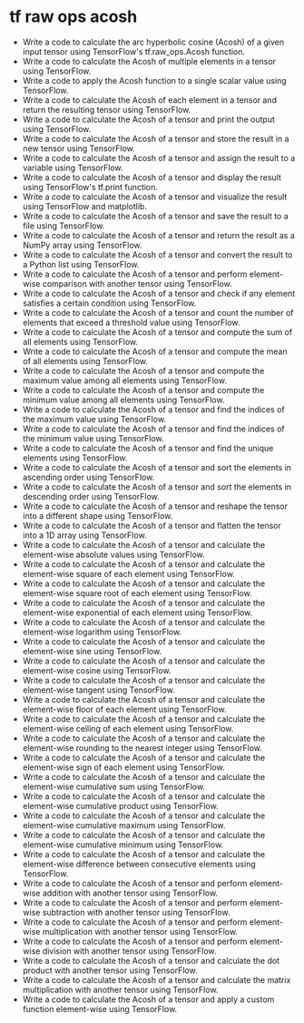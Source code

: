 # tf raw ops acosh

- Write a code to calculate the arc hyperbolic cosine (Acosh) of a given input tensor using TensorFlow's tf.raw_ops.Acosh function.
- Write a code to calculate the Acosh of multiple elements in a tensor using TensorFlow.
- Write a code to apply the Acosh function to a single scalar value using TensorFlow.
- Write a code to calculate the Acosh of each element in a tensor and return the resulting tensor using TensorFlow.
- Write a code to calculate the Acosh of a tensor and print the output using TensorFlow.
- Write a code to calculate the Acosh of a tensor and store the result in a new tensor using TensorFlow.
- Write a code to calculate the Acosh of a tensor and assign the result to a variable using TensorFlow.
- Write a code to calculate the Acosh of a tensor and display the result using TensorFlow's tf.print function.
- Write a code to calculate the Acosh of a tensor and visualize the result using TensorFlow and matplotlib.
- Write a code to calculate the Acosh of a tensor and save the result to a file using TensorFlow.
- Write a code to calculate the Acosh of a tensor and return the result as a NumPy array using TensorFlow.
- Write a code to calculate the Acosh of a tensor and convert the result to a Python list using TensorFlow.
- Write a code to calculate the Acosh of a tensor and perform element-wise comparison with another tensor using TensorFlow.
- Write a code to calculate the Acosh of a tensor and check if any element satisfies a certain condition using TensorFlow.
- Write a code to calculate the Acosh of a tensor and count the number of elements that exceed a threshold value using TensorFlow.
- Write a code to calculate the Acosh of a tensor and compute the sum of all elements using TensorFlow.
- Write a code to calculate the Acosh of a tensor and compute the mean of all elements using TensorFlow.
- Write a code to calculate the Acosh of a tensor and compute the maximum value among all elements using TensorFlow.
- Write a code to calculate the Acosh of a tensor and compute the minimum value among all elements using TensorFlow.
- Write a code to calculate the Acosh of a tensor and find the indices of the maximum value using TensorFlow.
- Write a code to calculate the Acosh of a tensor and find the indices of the minimum value using TensorFlow.
- Write a code to calculate the Acosh of a tensor and find the unique elements using TensorFlow.
- Write a code to calculate the Acosh of a tensor and sort the elements in ascending order using TensorFlow.
- Write a code to calculate the Acosh of a tensor and sort the elements in descending order using TensorFlow.
- Write a code to calculate the Acosh of a tensor and reshape the tensor into a different shape using TensorFlow.
- Write a code to calculate the Acosh of a tensor and flatten the tensor into a 1D array using TensorFlow.
- Write a code to calculate the Acosh of a tensor and calculate the element-wise absolute values using TensorFlow.
- Write a code to calculate the Acosh of a tensor and calculate the element-wise square of each element using TensorFlow.
- Write a code to calculate the Acosh of a tensor and calculate the element-wise square root of each element using TensorFlow.
- Write a code to calculate the Acosh of a tensor and calculate the element-wise exponential of each element using TensorFlow.
- Write a code to calculate the Acosh of a tensor and calculate the element-wise logarithm using TensorFlow.
- Write a code to calculate the Acosh of a tensor and calculate the element-wise sine using TensorFlow.
- Write a code to calculate the Acosh of a tensor and calculate the element-wise cosine using TensorFlow.
- Write a code to calculate the Acosh of a tensor and calculate the element-wise tangent using TensorFlow.
- Write a code to calculate the Acosh of a tensor and calculate the element-wise floor of each element using TensorFlow.
- Write a code to calculate the Acosh of a tensor and calculate the element-wise ceiling of each element using TensorFlow.
- Write a code to calculate the Acosh of a tensor and calculate the element-wise rounding to the nearest integer using TensorFlow.
- Write a code to calculate the Acosh of a tensor and calculate the element-wise sign of each element using TensorFlow.
- Write a code to calculate the Acosh of a tensor and calculate the element-wise cumulative sum using TensorFlow.
- Write a code to calculate the Acosh of a tensor and calculate the element-wise cumulative product using TensorFlow.
- Write a code to calculate the Acosh of a tensor and calculate the element-wise cumulative maximum using TensorFlow.
- Write a code to calculate the Acosh of a tensor and calculate the element-wise cumulative minimum using TensorFlow.
- Write a code to calculate the Acosh of a tensor and calculate the element-wise difference between consecutive elements using TensorFlow.
- Write a code to calculate the Acosh of a tensor and perform element-wise addition with another tensor using TensorFlow.
- Write a code to calculate the Acosh of a tensor and perform element-wise subtraction with another tensor using TensorFlow.
- Write a code to calculate the Acosh of a tensor and perform element-wise multiplication with another tensor using TensorFlow.
- Write a code to calculate the Acosh of a tensor and perform element-wise division with another tensor using TensorFlow.
- Write a code to calculate the Acosh of a tensor and calculate the dot product with another tensor using TensorFlow.
- Write a code to calculate the Acosh of a tensor and calculate the matrix multiplication with another tensor using TensorFlow.
- Write a code to calculate the Acosh of a tensor and apply a custom function element-wise using TensorFlow.